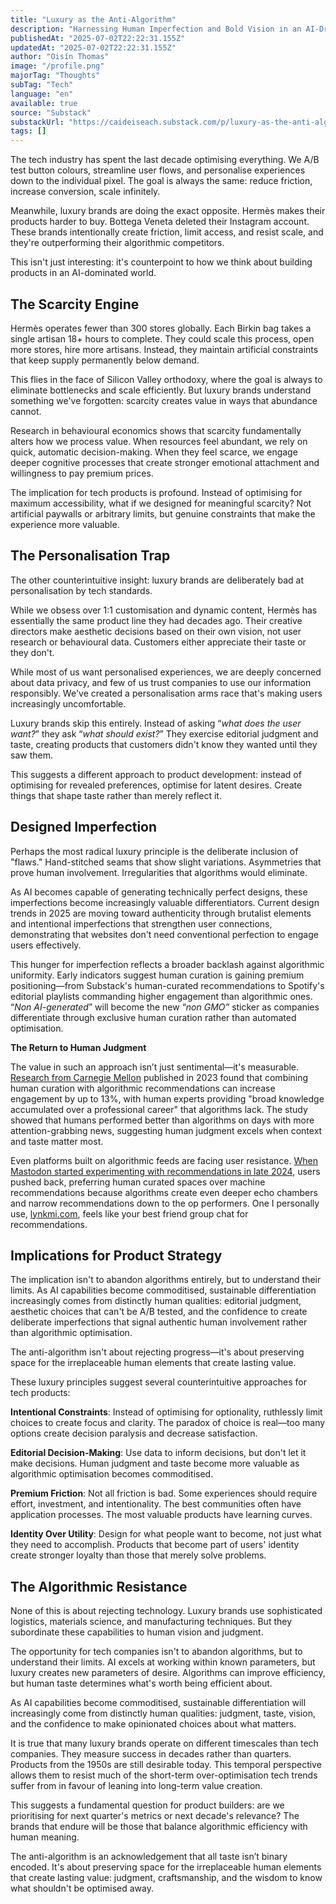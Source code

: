 ```yaml
---
title: "Luxury as the Anti-Algorithm"
description: "Harnessing Human Imperfection and Bold Vision in an AI-Driven World"
publishedAt: "2025-07-02T22:22:31.155Z"
updatedAt: "2025-07-02T22:22:31.155Z"
author: "Oisín Thomas"
image: "/profile.png"
majorTag: "Thoughts"
subTag: "Tech"
language: "en"
available: true
source: "Substack"
substackUrl: "https://caideiseach.substack.com/p/luxury-as-the-anti-algorithm"
tags: []
---
```


The tech industry has spent the last decade optimising everything. We A/B test button colours, streamline user flows, and personalise experiences down to the individual pixel. The goal is always the same: reduce friction, increase conversion, scale infinitely.

Meanwhile, luxury brands are doing the exact opposite. Hermès makes their products harder to buy. Bottega Veneta deleted their Instagram account. These brands intentionally create friction, limit access, and resist scale, and they're outperforming their algorithmic competitors.

This isn't just interesting: it's counterpoint to how we think about building products in an AI-dominated world.

The Scarcity Engine
-------------------

Hermès operates fewer than 300 stores globally. Each Birkin bag takes a single artisan 18+ hours to complete. They could scale this process, open more stores, hire more artisans. Instead, they maintain artificial constraints that keep supply permanently below demand.

This flies in the face of Silicon Valley orthodoxy, where the goal is always to eliminate bottlenecks and scale efficiently. But luxury brands understand something we've forgotten: scarcity creates value in ways that abundance cannot.

Research in behavioural economics shows that scarcity fundamentally alters how we process value. When resources feel abundant, we rely on quick, automatic decision-making. When they feel scarce, we engage deeper cognitive processes that create stronger emotional attachment and willingness to pay premium prices.

The implication for tech products is profound. Instead of optimising for maximum accessibility, what if we designed for meaningful scarcity? Not artificial paywalls or arbitrary limits, but genuine constraints that make the experience more valuable.

The Personalisation Trap
------------------------

The other counterintuitive insight: luxury brands are deliberately bad at personalisation by tech standards.

While we obsess over 1:1 customisation and dynamic content, Hermès has essentially the same product line they had decades ago. Their creative directors make aesthetic decisions based on their own vision, not user research or behavioural data. Customers either appreciate their taste or they don't.


While most of us want personalised experiences, we are deeply concerned about data privacy, and few of us trust companies to use our information responsibly. We've created a personalisation arms race that's making users increasingly uncomfortable.

Luxury brands skip this entirely. Instead of asking “_what does the user want?_” they ask “_what should exist?_” They exercise editorial judgment and taste, creating products that customers didn't know they wanted until they saw them.

This suggests a different approach to product development: instead of optimising for revealed preferences, optimise for latent desires. Create things that shape taste rather than merely reflect it.

Designed Imperfection
---------------------

Perhaps the most radical luxury principle is the deliberate inclusion of "flaws." Hand-stitched seams that show slight variations. Asymmetries that prove human involvement. Irregularities that algorithms would eliminate.

As AI becomes capable of generating technically perfect designs, these imperfections become increasingly valuable differentiators. Current design trends in 2025 are moving toward authenticity through brutalist elements and intentional imperfections that strengthen user connections, demonstrating that websites don't need conventional perfection to engage users effectively.

This hunger for imperfection reflects a broader backlash against algorithmic uniformity. Early indicators suggest human curation is gaining premium positioning—from Substack's human-curated recommendations to Spotify's editorial playlists commanding higher engagement than algorithmic ones. “_Non AI-generated_” will become the new “_non GMO”_ sticker as companies differentiate through exclusive human curation rather than automated optimisation.

**The Return to Human Judgment**

The value in such an approach isn’t just sentimental—it's measurable. [Research from Carnegie Mellon](https://phys.org/news/2023-11-algorithmic-technology-human-curation-online.html#google_vignette) published in 2023 found that combining human curation with algorithmic recommendations can increase engagement by up to 13%, with human experts providing "broad knowledge accumulated over a professional career" that algorithms lack. The study showed that humans performed better than algorithms on days with more attention-grabbing news, suggesting human judgment excels when context and taste matter most.

Even platforms built on algorithmic feeds are facing user resistance. [When Mastodon started experimenting with recommendations in late 2024](https://hamatti.org/posts/human-curation-over-algorithmic-recommendations/), users pushed back, preferring human curated spaces over machine recommendations because algorithms create even deeper echo chambers and narrow recommendations down to the op performers. One I personally use, [lynkmi.com](http://lynkmi.com), feels like your best friend group chat for recommendations.

Implications for Product Strategy
---------------------------------

The implication isn't to abandon algorithms entirely, but to understand their limits. As AI capabilities become commoditised, sustainable differentiation increasingly comes from distinctly human qualities: editorial judgment, aesthetic choices that can't be A/B tested, and the confidence to create deliberate imperfections that signal authentic human involvement rather than algorithmic optimisation.

The anti-algorithm isn't about rejecting progress—it's about preserving space for the irreplaceable human elements that create lasting value.

These luxury principles suggest several counterintuitive approaches for tech products:

**Intentional Constraints**: Instead of optimising for optionality, ruthlessly limit choices to create focus and clarity. The paradox of choice is real—too many options create decision paralysis and decrease satisfaction.

**Editorial Decision-Making**: Use data to inform decisions, but don't let it make decisions. Human judgment and taste become more valuable as algorithmic optimisation becomes commoditised.

**Premium Friction**: Not all friction is bad. Some experiences should require effort, investment, and intentionality. The best communities often have application processes. The most valuable products have learning curves.

**Identity Over Utility**: Design for what people want to become, not just what they need to accomplish. Products that become part of users' identity create stronger loyalty than those that merely solve problems.

The Algorithmic Resistance
--------------------------

None of this is about rejecting technology. Luxury brands use sophisticated logistics, materials science, and manufacturing techniques. But they subordinate these capabilities to human vision and judgment.

The opportunity for tech companies isn't to abandon algorithms, but to understand their limits. AI excels at working within known parameters, but luxury creates new parameters of desire. Algorithms can improve efficiency, but human taste determines what's worth being efficient about.

As AI capabilities become commoditised, sustainable differentiation will increasingly come from distinctly human qualities: judgment, taste, vision, and the confidence to make opinionated choices about what matters.

It is true that many luxury brands operate on different timescales than tech companies. They measure success in decades rather than quarters. Products from the 1950s are still desirable today. This temporal perspective allows them to resist much of the short-term over-optimisation tech trends suffer from in favour of leaning into long-term value creation.

This suggests a fundamental question for product builders: are we prioritising for next quarter's metrics or next decade's relevance? The brands that endure will be those that balance algorithmic efficiency with human meaning.

The anti-algorithm is an acknowledgement that all taste isn’t binary encoded. It's about preserving space for the irreplaceable human elements that create lasting value: judgment, craftsmanship, and the wisdom to know what shouldn't be optimised away.

